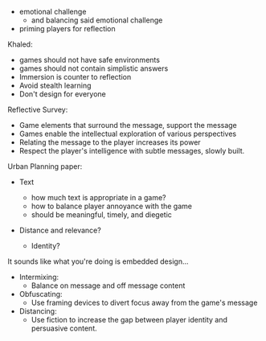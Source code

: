  - emotional challenge
   - and balancing said emotional challenge
 - priming players for reflection

Khaled:

 - games should not have safe environments
 - games should not contain simplistic answers
 - Immersion is counter to reflection
 - Avoid stealth learning
 - Don't design for everyone

Reflective Survey:

 - Game elements that surround the message, support the message
 - Games enable the intellectual exploration of various perspectives
 - Relating the message to the player increases its power
 - Respect the player's intelligence with subtle messages, slowly built.

Urban Planning paper:

 - Text
   - how much text is appropriate in a game?
   - how to balance player annoyance with the game
   - should be meaningful, timely, and diegetic

 - Distance and relevance?
   - Identity?

It sounds like what you're doing is embedded design...

 - Intermixing:
   - Balance on message and off message content
 - Obfuscating:
   - Use framing devices to divert focus away from the game's message
 - Distancing:
   - Use fiction to increase the gap between player identity and persuasive content.
